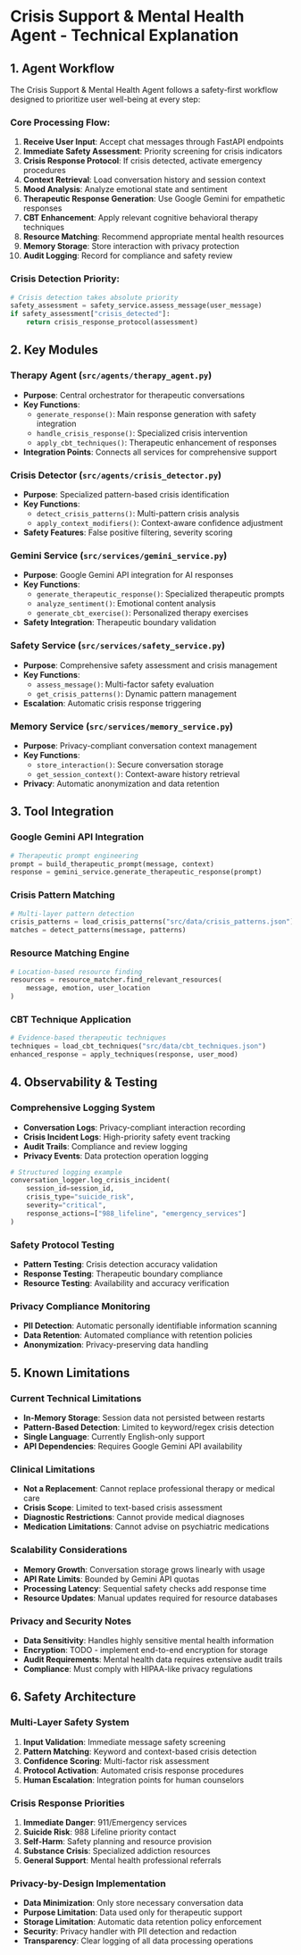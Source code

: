 # Crisis Support & Mental Health Agent - Technical Explanation

## 1. Agent Workflow

The Crisis Support & Mental Health Agent follows a safety-first workflow designed to prioritize user well-being at every step:

### Core Processing Flow:
1. **Receive User Input**: Accept chat messages through FastAPI endpoints
2. **Immediate Safety Assessment**: Priority screening for crisis indicators
3. **Crisis Response Protocol**: If crisis detected, activate emergency procedures
4. **Context Retrieval**: Load conversation history and session context
5. **Mood Analysis**: Analyze emotional state and sentiment
6. **Therapeutic Response Generation**: Use Google Gemini for empathetic responses
7. **CBT Enhancement**: Apply relevant cognitive behavioral therapy techniques
8. **Resource Matching**: Recommend appropriate mental health resources
9. **Memory Storage**: Store interaction with privacy protection
10. **Audit Logging**: Record for compliance and safety review

### Crisis Detection Priority:
```python
# Crisis detection takes absolute priority
safety_assessment = safety_service.assess_message(user_message)
if safety_assessment["crisis_detected"]:
    return crisis_response_protocol(assessment)
```

## 2. Key Modules

### **Therapy Agent** (`src/agents/therapy_agent.py`)
- **Purpose**: Central orchestrator for therapeutic conversations
- **Key Functions**:
  - `generate_response()`: Main response generation with safety integration
  - `handle_crisis_response()`: Specialized crisis intervention
  - `apply_cbt_techniques()`: Therapeutic enhancement of responses
- **Integration Points**: Connects all services for comprehensive support

### **Crisis Detector** (`src/agents/crisis_detector.py`)
- **Purpose**: Specialized pattern-based crisis identification
- **Key Functions**:
  - `detect_crisis_patterns()`: Multi-pattern crisis analysis
  - `apply_context_modifiers()`: Context-aware confidence adjustment
- **Safety Features**: False positive filtering, severity scoring

### **Gemini Service** (`src/services/gemini_service.py`)
- **Purpose**: Google Gemini API integration for AI responses
- **Key Functions**:
  - `generate_therapeutic_response()`: Specialized therapeutic prompts
  - `analyze_sentiment()`: Emotional content analysis
  - `generate_cbt_exercise()`: Personalized therapy exercises
- **Safety Integration**: Therapeutic boundary validation

### **Safety Service** (`src/services/safety_service.py`)
- **Purpose**: Comprehensive safety assessment and crisis management
- **Key Functions**:
  - `assess_message()`: Multi-factor safety evaluation
  - `get_crisis_patterns()`: Dynamic pattern management
- **Escalation**: Automatic crisis response triggering

### **Memory Service** (`src/services/memory_service.py`)
- **Purpose**: Privacy-compliant conversation context management
- **Key Functions**:
  - `store_interaction()`: Secure conversation storage
  - `get_session_context()`: Context-aware history retrieval
- **Privacy**: Automatic anonymization and data retention

## 3. Tool Integration

### **Google Gemini API Integration**
```python
# Therapeutic prompt engineering
prompt = build_therapeutic_prompt(message, context)
response = gemini_service.generate_therapeutic_response(prompt)
```

### **Crisis Pattern Matching**
```python
# Multi-layer pattern detection
crisis_patterns = load_crisis_patterns("src/data/crisis_patterns.json")
matches = detect_patterns(message, patterns)
```

### **Resource Matching Engine**
```python
# Location-based resource finding
resources = resource_matcher.find_relevant_resources(
    message, emotion, user_location
)
```

### **CBT Technique Application**
```python
# Evidence-based therapeutic techniques
techniques = load_cbt_techniques("src/data/cbt_techniques.json")
enhanced_response = apply_techniques(response, user_mood)
```

## 4. Observability & Testing

### **Comprehensive Logging System**
- **Conversation Logs**: Privacy-compliant interaction recording
- **Crisis Incident Logs**: High-priority safety event tracking
- **Audit Trails**: Compliance and review logging
- **Privacy Events**: Data protection operation logging

```python
# Structured logging example
conversation_logger.log_crisis_incident(
    session_id=session_id,
    crisis_type="suicide_risk",
    severity="critical",
    response_actions=["988_lifeline", "emergency_services"]
)
```

### **Safety Protocol Testing**
- **Pattern Testing**: Crisis detection accuracy validation
- **Response Testing**: Therapeutic boundary compliance
- **Resource Testing**: Availability and accuracy verification

### **Privacy Compliance Monitoring**
- **PII Detection**: Automatic personally identifiable information scanning
- **Data Retention**: Automated compliance with retention policies
- **Anonymization**: Privacy-preserving data handling

## 5. Known Limitations

### **Current Technical Limitations**
- **In-Memory Storage**: Session data not persisted between restarts
- **Pattern-Based Detection**: Limited to keyword/regex crisis detection
- **Single Language**: Currently English-only support
- **API Dependencies**: Requires Google Gemini API availability

### **Clinical Limitations**
- **Not a Replacement**: Cannot replace professional therapy or medical care
- **Crisis Scope**: Limited to text-based crisis assessment
- **Diagnostic Restrictions**: Cannot provide medical diagnoses
- **Medication Limitations**: Cannot advise on psychiatric medications

### **Scalability Considerations**
- **Memory Growth**: Conversation storage grows linearly with usage
- **API Rate Limits**: Bounded by Gemini API quotas
- **Processing Latency**: Sequential safety checks add response time
- **Resource Updates**: Manual updates required for resource databases

### **Privacy and Security Notes**
- **Data Sensitivity**: Handles highly sensitive mental health information
- **Encryption**: TODO - implement end-to-end encryption for storage
- **Audit Requirements**: Mental health data requires extensive audit trails
- **Compliance**: Must comply with HIPAA-like privacy regulations

## 6. Safety Architecture

### **Multi-Layer Safety System**
1. **Input Validation**: Immediate message safety screening
2. **Pattern Matching**: Keyword and context-based crisis detection
3. **Confidence Scoring**: Multi-factor risk assessment
4. **Protocol Activation**: Automated crisis response procedures
5. **Human Escalation**: Integration points for human counselors

### **Crisis Response Priorities**
1. **Immediate Danger**: 911/Emergency services
2. **Suicide Risk**: 988 Lifeline priority contact
3. **Self-Harm**: Safety planning and resource provision
4. **Substance Crisis**: Specialized addiction resources
5. **General Support**: Mental health professional referrals

### **Privacy-by-Design Implementation**
- **Data Minimization**: Only store necessary conversation data
- **Purpose Limitation**: Data used only for therapeutic support
- **Storage Limitation**: Automatic data retention policy enforcement
- **Security**: Privacy handler with PII detection and redaction
- **Transparency**: Clear logging of all data processing operations  

